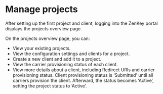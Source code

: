 # Manage projects

After setting up the first project and client, logging into the ZenKey portal displays the projects overview page.

On the projects overview page, you can: 
  *  View your existing projects.
  *  View the configuration settings and clients for a project.
  *  Create a new client and add it to a project.
  *  View the carrier provisioning status of each client.
  *  View more details about a client, including Redirect URIs and carrier provisioning status. Client provisioning status is ‘Submitted’ until all carriers provision the client. Afterward, the status becomes ‘Active’, setting the project status to ’Active’.